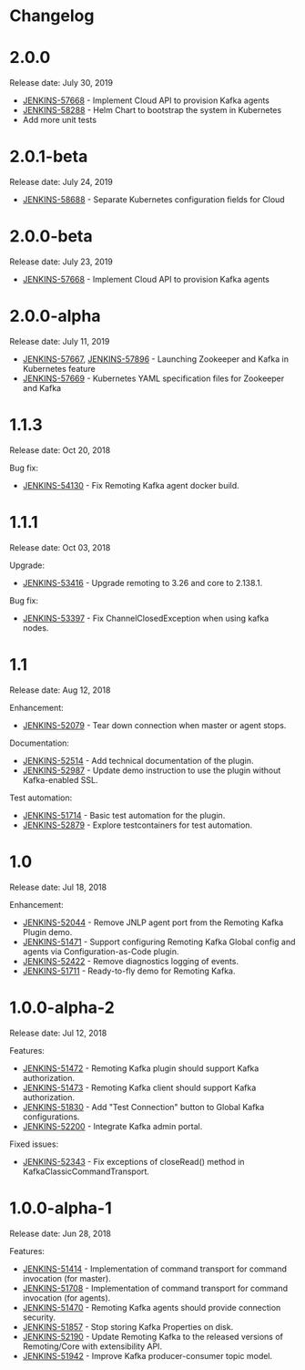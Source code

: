 Changelog
===

# 2.0.0

Release date: July 30, 2019

* [JENKINS-57668](https://issues.jenkins-ci.org/browse/JENKINS-57668) - Implement Cloud API to provision Kafka agents
* [JENKINS-58288](https://issues.jenkins-ci.org/browse/JENKINS-58288) - Helm Chart to bootstrap the system in Kubernetes
* Add more unit tests

# 2.0.1-beta

Release date: July 24, 2019

* [JENKINS-58688](https://issues.jenkins-ci.org/browse/JENKINS-58688) - Separate Kubernetes configuration fields for Cloud

# 2.0.0-beta

Release date: July 23, 2019

* [JENKINS-57668](https://issues.jenkins-ci.org/browse/JENKINS-57668) - Implement Cloud API to provision Kafka agents

# 2.0.0-alpha

Release date: July 11, 2019

* [JENKINS-57667](https://issues.jenkins-ci.org/browse/JENKINS-57667), [JENKINS-57896](https://issues.jenkins-ci.org/browse/JENKINS-57896) - Launching Zookeeper and Kafka in Kubernetes feature
* [JENKINS-57669](https://issues.jenkins-ci.org/browse/JENKINS-57669) - Kubernetes YAML specification files for Zookeeper and Kafka

# 1.1.3

Release date: Oct 20, 2018

Bug fix:

* [JENKINS-54130](https://issues.jenkins-ci.org/browse/JENKINS-54130) - Fix Remoting Kafka agent docker build.

# 1.1.1

Release date: Oct 03, 2018

Upgrade:

* [JENKINS-53416](https://issues.jenkins-ci.org/browse/JENKINS-53416) - Upgrade remoting to 3.26 and core to 2.138.1.

Bug fix:

* [JENKINS-53397](https://issues.jenkins-ci.org/browse/JENKINS-53397) - Fix ChannelClosedException when using kafka nodes.

# 1.1

Release date: Aug 12, 2018

Enhancement:

* [JENKINS-52079](https://issues.jenkins-ci.org/browse/JENKINS-52079) - Tear down connection when master or agent stops.

Documentation:

* [JENKINS-52514](https://issues.jenkins-ci.org/browse/JENKINS-52514) - Add technical documentation of the plugin.
* [JENKINS-52987](https://issues.jenkins-ci.org/browse/JENKINS-52987) - Update demo instruction to use the plugin without Kafka-enabled SSL.

Test automation:

* [JENKINS-51714](https://issues.jenkins-ci.org/browse/JENKINS-51714) - Basic test automation for the plugin.
* [JENKINS-52879](https://issues.jenkins-ci.org/browse/JENKINS-52879) - Explore testcontainers for test automation.

# 1.0

Release date: Jul 18, 2018

Enhancement:

* [JENKINS-52044](https://issues.jenkins-ci.org/browse/JENKINS-52044) - Remove JNLP agent port from the Remoting Kafka Plugin demo.
* [JENKINS-51471](https://issues.jenkins-ci.org/browse/JENKINS-51471) - Support configuring Remoting Kafka Global config and agents via Configuration-as-Code plugin.
* [JENKINS-52422](https://issues.jenkins-ci.org/browse/JENKINS-52422) - Remove diagnostics logging of events.
* [JENKINS-51711](https://issues.jenkins-ci.org/browse/JENKINS-51711) - Ready-to-fly demo for Remoting Kafka.

# 1.0.0-alpha-2

Release date: Jul 12, 2018

Features:

* [JENKINS-51472](https://issues.jenkins-ci.org/browse/JENKINS-51472) - Remoting Kafka plugin should support Kafka authorization.
* [JENKINS-51473](https://issues.jenkins-ci.org/browse/JENKINS-51473) - Remoting Kafka client should support Kafka authorization.
* [JENKINS-51830](https://issues.jenkins-ci.org/browse/JENKINS-51830) - Add "Test Connection" button to Global Kafka configurations.
* [JENKINS-52200](https://issues.jenkins-ci.org/browse/JENKINS-52200) - Integrate Kafka admin portal.

Fixed issues:

* [JENKINS-52343](https://issues.jenkins-ci.org/browse/JENKINS-52200) - Fix exceptions of closeRead() method in KafkaClassicCommandTransport.

# 1.0.0-alpha-1

Release date: Jun 28, 2018

Features:

* [JENKINS-51414](https://issues.jenkins-ci.org/browse/JENKINS-51414) - Implementation of command transport for command invocation (for master).
* [JENKINS-51708](https://issues.jenkins-ci.org/browse/JENKINS-51708) - Implementation of command transport for command invocation (for agents).
* [JENKINS-51470](https://issues.jenkins-ci.org/browse/JENKINS-51470) - Remoting Kafka agents should provide connection security.
* [JENKINS-51857](https://issues.jenkins-ci.org/browse/JENKINS-51857) - Stop storing Kafka Properties on disk.
* [JENKINS-52190](https://issues.jenkins-ci.org/browse/JENKINS-52190) - Update Remoting Kafka to the released versions of Remoting/Core with extensibility API.
* [JENKINS-51942](https://issues.jenkins-ci.org/browse/JENKINS-51942) - Improve Kafka producer-consumer topic model.
